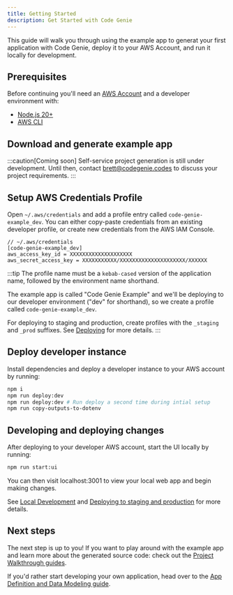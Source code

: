 ```yaml
---
title: Getting Started
description: Get Started with Code Genie
---
```


This guide will walk you through using the example app to generat your first application with Code Genie, deploy it to your AWS Account, and run it locally for development.

## Prerequisites

Before continuing you'll need an [AWS Account](https://aws.amazon.com/resources/create-account/) and a developer environment with:

- [Node.js 20+](https://nodejs.org/en/learn/getting-started/how-to-install-nodejs)
- [AWS CLI](https://docs.aws.amazon.com/polly/latest/dg/setup-aws-cli.html)

## Download and generate example app

:::caution[Coming soon]
Self-service project generation is still under development. Until then, contact brett@codegenie.codes to discuss your project requirements.
:::

<!-- *Coming Soon:* Download and unzip example Code Genie App Definition

```sh
Curl + unzip + CD commands
```

```sh
npm i -g @codegenie/generator
npm run @codegenie/generator generate
``` -->

## Setup AWS Credentials Profile

Open `~/.aws/credentials` and add a profile entry called `code-genie-example_dev`. You can either copy-paste credentials from an existing developer profile, or create new credentials from the AWS IAM Console.

```
// ~/.aws/credentials
[code-genie-example_dev]
aws_access_key_id = XXXXXXXXXXXXXXXXXXXX
aws_secret_access_key = XXXXXXXXXXX/XXXXXXXXXXXXXXXXXXXXX/XXXXXX
```

:::tip
The profile name must be a `kebab-cased` version of the application name, followed by the environment name shorthand.

The example app is called "Code Genie Example" and we'll be deploying to our developer environment ("dev" for shorthand), so we create a profile called `code-genie-example_dev`.

For deploying to staging and production, create profiles with the `_staging` and `_prod` suffixes. See [Deploying](./deploying) for more details.
:::

## Deploy developer instance

Install dependencies and deploy a developer instance to your AWS account by running:

```sh
npm i
npm run deploy:dev
npm run deploy:dev # Run deploy a second time during intial setup
npm run copy-outputs-to-dotenv
```

## Developing and deploying changes

After deploying to your developer AWS account, start the UI locally by running:

```sh
npm run start:ui
```

You can then visit localhost:3001 to view your local web app and begin making changes.

See [Local Development](./local-development) and [Deploying to staging and production](./deploying#deploying-to-staging-and-production) for more details.

## Next steps

The next step is up to you! If you want to play around with the example app and learn more about the generated source code: check out the [Project Walkthrough guides](../project-walkthrough/overview).

If you'd rather start developing your own application, head over to the [App Definition and Data Modeling guide](./data-modeling).

<!-- After you've finished modeling your application, you can then run the `npm run codegenie:generate` command again to generate the source code. -->
